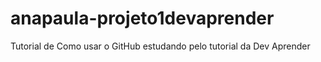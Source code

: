 # anapaula-projeto1devaprender
Tutorial de Como usar o GitHub estudando pelo tutorial da Dev Aprender
